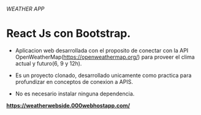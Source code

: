 *WEATHER APP*

# React Js con Bootstrap.

* Aplicacion web desarrollada con el proposito de conectar con la API OpenWeatherMap(https://openweathermap.org/) para proveer el clima actual y futuro(6, 9 y 12h).

* Es un proyecto clonado, desarrollado unicamente como practica para profundizar en conceptos de conexion a APIS.

* No es necesario instalar ninguna dependencia.

**https://weatherwebside.000webhostapp.com/**
